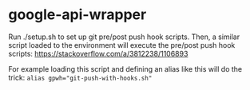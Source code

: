 # google-api-wrapper

Run ./setup.sh to set up git pre/post push hook scripts.
Then, a similar script loaded to the environment will execute the pre/post push hook scripts: 
https://stackoverflow.com/a/3812238/1106893

For example loading this script and defining an alias like this will do the trick:
`alias gpwh="git-push-with-hooks.sh"`